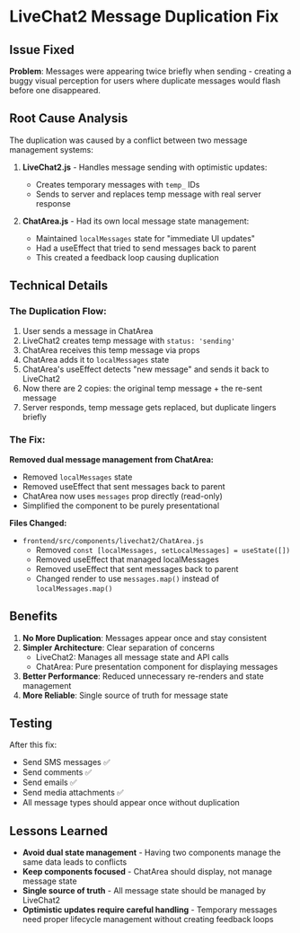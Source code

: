 # LiveChat2 Message Duplication Fix

## Issue Fixed

**Problem**: Messages were appearing twice briefly when sending - creating a buggy visual perception for users where duplicate messages would flash before one disappeared.

## Root Cause Analysis

The duplication was caused by a conflict between two message management systems:

1. **LiveChat2.js** - Handles message sending with optimistic updates:
   - Creates temporary messages with `temp_` IDs
   - Sends to server and replaces temp message with real server response

2. **ChatArea.js** - Had its own local message state management:
   - Maintained `localMessages` state for "immediate UI updates"
   - Had a useEffect that tried to send messages back to parent
   - This created a feedback loop causing duplication

## Technical Details

### The Duplication Flow:
1. User sends a message in ChatArea
2. LiveChat2 creates temp message with `status: 'sending'`
3. ChatArea receives this temp message via props
4. ChatArea adds it to `localMessages` state 
5. ChatArea's useEffect detects "new message" and sends it back to LiveChat2
6. Now there are 2 copies: the original temp message + the re-sent message
7. Server responds, temp message gets replaced, but duplicate lingers briefly

### The Fix:

**Removed dual message management from ChatArea:**
- Removed `localMessages` state
- Removed useEffect that sent messages back to parent
- ChatArea now uses `messages` prop directly (read-only)
- Simplified the component to be purely presentational

**Files Changed:**
- `frontend/src/components/livechat2/ChatArea.js`
  - Removed `const [localMessages, setLocalMessages] = useState([])`
  - Removed useEffect that managed localMessages
  - Removed useEffect that sent messages back to parent
  - Changed render to use `messages.map()` instead of `localMessages.map()`

## Benefits

1. **No More Duplication**: Messages appear once and stay consistent
2. **Simpler Architecture**: Clear separation of concerns
   - LiveChat2: Manages all message state and API calls
   - ChatArea: Pure presentation component for displaying messages
3. **Better Performance**: Reduced unnecessary re-renders and state management
4. **More Reliable**: Single source of truth for message state

## Testing

After this fix:
- Send SMS messages ✅
- Send comments ✅  
- Send emails ✅
- Send media attachments ✅
- All message types should appear once without duplication

## Lessons Learned

- **Avoid dual state management** - Having two components manage the same data leads to conflicts
- **Keep components focused** - ChatArea should display, not manage message state
- **Single source of truth** - All message state should be managed by LiveChat2
- **Optimistic updates require careful handling** - Temporary messages need proper lifecycle management without creating feedback loops 